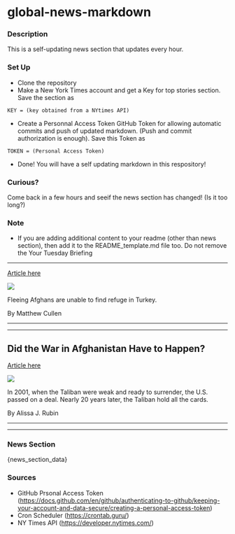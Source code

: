 # global-news-markdown

### Description 
This is a self-updating news section that updates every hour.

### Set Up 
* Clone the repository
* Make a New York Times account and get a Key for top stories section. Save the section as 
 ```
 KEY = (key obtained from a NYtimes API)
 ```
*  Create a Personnal Access Token GitHub Token for allowing automatic commits and push of updated markdown. (Push and commit authorization is enough). Save this Token as 
```
TOKEN = (Personal Access Token)
```
* Done! You will have a self updating markdown in this respository!

### Curious?
Come back in a few hours and seeif the news section has changed! (Is it too long?)

### Note
* If you are adding additional content to your readme (other than news section), then add it to the README_template.md file too. Do not remove the Your Tuesday Briefing
---------------------

[Article here](https://www.nytimes.com/2021/08/23/briefing/your-tuesday-briefing.html)

[![](https://static01.nyt.com/images/2021/08/23/world/23TURKEY-AFGHAN-REFUGEES4-asiapromo/23TURKEY-AFGHAN-REFUGEES4-superJumbo.jpg)](https://www.nytimes.com/2021/08/23/briefing/your-tuesday-briefing.html)

Fleeing Afghans are unable to find refuge in Turkey.

By Matthew Cullen

* * *

* * *

Did the War in Afghanistan Have to Happen?
------------------------------------------

[Article here](https://www.nytimes.com/2021/08/23/world/middleeast/afghanistan-taliban-deal-united-states.html)

[![](https://static01.nyt.com/images/2021/08/22/world/22TALIBANDEAL1/22TALIBANDEAL1-superJumbo.jpg)](https://www.nytimes.com/2021/08/23/world/middleeast/afghanistan-taliban-deal-united-states.html)

In 2001, when the Taliban were weak and ready to surrender, the U.S. passed on a deal. Nearly 20 years later, the Taliban hold all the cards.

By Alissa J. Rubin

* * *

* * *

### News Section 
{news_section_data}


### Sources 
* GitHub Prsonal Access Token (https://docs.github.com/en/github/authenticating-to-github/keeping-your-account-and-data-secure/creating-a-personal-access-token)
* Cron Scheduler (https://crontab.guru/)
* NY Times API (https://developer.nytimes.com/)
